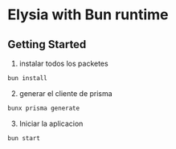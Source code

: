 # Elysia with Bun runtime

## Getting Started

1. instalar todos los packetes
```bash
bun install
```
2. generar el cliente de prisma
```bash
bunx prisma generate
```
3. Iniciar la aplicacion
```bash
bun start
```